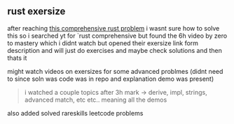 ## rust exersize

 after reaching [this comprehensive rust problem](https://google.github.io/comprehensive-rust/pattern-matching/exercise.html) i wasnt sure how to solve this so i searched yt for `rust comprehensive but found the 6h video by zero to mastery which i didnt watch but opened their exersize link form description and will just do exercises and maybe check solutions and then thats it

 might watch videos on exersizes for some advanced problmes (didnt need to since soln was code was in repo and explanation demo was present)

> i watched a couple topics after 3h mark -> derive, impl, strings, advanced match, etc etc.. meaning all the demos

also added solved rareskills leetcode problems